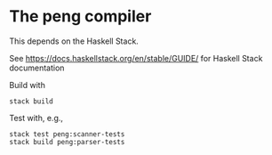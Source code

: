 # The peng compiler

This depends on the Haskell Stack.

See <https://docs.haskellstack.org/en/stable/GUIDE/> for Haskell Stack
documentation


Build with

````
stack build
````


Test with, e.g.,

````
stack test peng:scanner-tests
stack build peng:parser-tests
````

